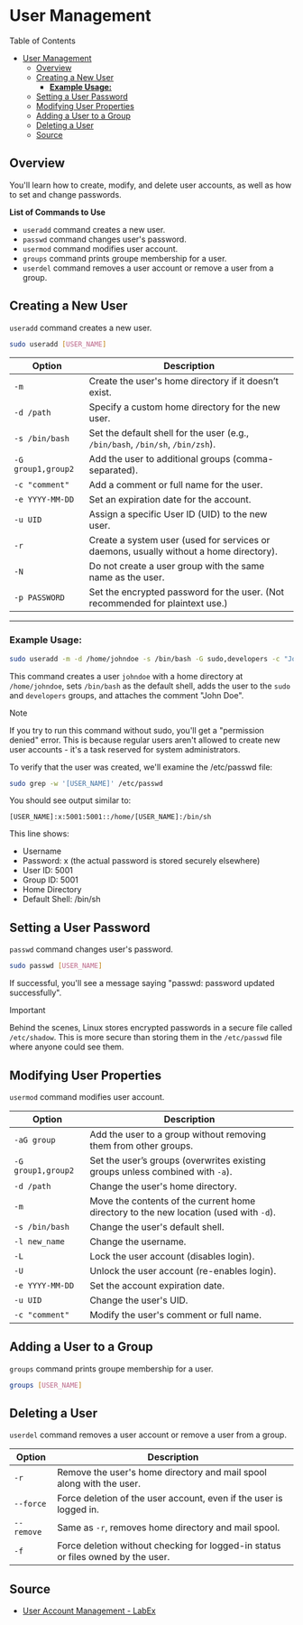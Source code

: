 # User Management

Table of Contents

- [User Management](#user-management)
  - [Overview](#overview)
  - [Creating a New User](#creating-a-new-user)
    - [**Example Usage:**](#example-usage)
  - [Setting a User Password](#setting-a-user-password)
  - [Modifying User Properties](#modifying-user-properties)
  - [Adding a User to a Group](#adding-a-user-to-a-group)
  - [Deleting a User](#deleting-a-user)
  - [Source](#source)

## Overview

You'll learn how to create, modify, and delete user accounts, as well as how to set and change passwords.

**List of Commands to Use**

- `useradd` command creates a new user.
- `passwd` command changes user's password.
- `usermod` command modifies user account.
- `groups` command prints groupe membership for a user.
- `userdel` command removes a user account or remove a user from a group.

## Creating a New User

`useradd` command creates a new user.

```bash
sudo useradd [USER_NAME]
```

| **Option**         | **Description**                                                                        |
| ------------------ | -------------------------------------------------------------------------------------- |
| `-m`               | Create the user's home directory if it doesn’t exist.                                  |
| `-d /path`         | Specify a custom home directory for the new user.                                      |
| `-s /bin/bash`     | Set the default shell for the user (e.g., `/bin/bash`, `/bin/sh`, `/bin/zsh`).         |
| `-G group1,group2` | Add the user to additional groups (comma-separated).                                   |
| `-c "comment"`     | Add a comment or full name for the user.                                               |
| `-e YYYY-MM-DD`    | Set an expiration date for the account.                                                |
| `-u UID`           | Assign a specific User ID (UID) to the new user.                                       |
| `-r`               | Create a system user (used for services or daemons, usually without a home directory). |
| `-N`               | Do not create a user group with the same name as the user.                             |
| `-p PASSWORD`      | Set the encrypted password for the user. (Not recommended for plaintext use.)          |

---

### **Example Usage:**

```bash
sudo useradd -m -d /home/johndoe -s /bin/bash -G sudo,developers -c "John Doe" johndoe
```

This command creates a user `johndoe` with a home directory at `/home/johndoe`, sets `/bin/bash` as the default shell, adds the user to the `sudo` and `developers` groups, and attaches the comment "John Doe".

> [!NOTE]
>
> If you try to run this command without sudo, you'll get a "permission denied" error. This is because regular users aren't allowed to create new user accounts - it's a task reserved for system administrators.

To verify that the user was created, we'll examine the /etc/passwd file:

```bash
sudo grep -w '[USER_NAME]' /etc/passwd
```

You should see output similar to:

```
[USER_NAME]:x:5001:5001::/home/[USER_NAME]:/bin/sh
```

This line shows:

- Username
- Password: x (the actual password is stored securely elsewhere)
- User ID: 5001
- Group ID: 5001
- Home Directory
- Default Shell: /bin/sh

## Setting a User Password

`passwd` command changes user's password.

```bash
sudo passwd [USER_NAME]
```

If successful, you'll see a message saying "passwd: password updated successfully".

> [!IMPORTANT]
>
> Behind the scenes, Linux stores encrypted passwords in a secure file called `/etc/shadow`. This is more secure than storing them in the `/etc/passwd` file where anyone could see them.

## Modifying User Properties

`usermod` command modifies user account.

| **Option**         | **Description**                                                                       |
| ------------------ | ------------------------------------------------------------------------------------- |
| `-aG group`        | Add the user to a group without removing them from other groups.                      |
| `-G group1,group2` | Set the user’s groups (overwrites existing groups unless combined with `-a`).         |
| `-d /path`         | Change the user's home directory.                                                     |
| `-m`               | Move the contents of the current home directory to the new location (used with `-d`). |
| `-s /bin/bash`     | Change the user's default shell.                                                      |
| `-l new_name`      | Change the username.                                                                  |
| `-L`               | Lock the user account (disables login).                                               |
| `-U`               | Unlock the user account (re-enables login).                                           |
| `-e YYYY-MM-DD`    | Set the account expiration date.                                                      |
| `-u UID`           | Change the user's UID.                                                                |
| `-c "comment"`     | Modify the user's comment or full name.                                               |

## Adding a User to a Group

`groups` command prints groupe membership for a user.

```bash
groups [USER_NAME]
```

## Deleting a User

`userdel` command removes a user account or remove a user from a group.

| **Option** | **Description**                                                                  |
| ---------- | -------------------------------------------------------------------------------- |
| `-r`       | Remove the user's home directory and mail spool along with the user.             |
| `--force`  | Force deletion of the user account, even if the user is logged in.               |
| `--remove` | Same as `-r`, removes home directory and mail spool.                             |
| `-f`       | Force deletion without checking for logged-in status or files owned by the user. |

## Source

- [User Account Management - LabEx](https://labex.io/tutorials/linux-user-account-management-49)
